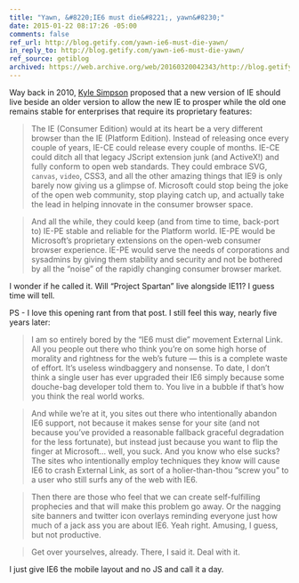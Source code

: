 ```yaml
---
title: "Yawn, &#8220;IE6 must die&#8221;, yawn&#8230;"
date: 2015-01-22 08:17:26 -05:00
comments: false
ref_url: http://blog.getify.com/yawn-ie6-must-die-yawn/
in_reply_to: http://blog.getify.com/yawn-ie6-must-die-yawn/
ref_source: getiblog
archived: https://web.archive.org/web/20160320042343/http://blog.getify.com/yawn-ie6-must-die-yawn/
---
```


Way back in 2010, [Kyle Simpson](https://twitter.com/getify) proposed that a new version of IE should live beside an older version to allow the new IE to prosper while the old one remains stable for enterprises that require its proprietary features:

> The IE (Consumer Edition) would at its heart be a very different browser than the IE (Platform Edition). Instead of releasing once every couple of years, IE-CE could release every couple of months. IE-CE could ditch all that legacy JScript extension junk (and ActiveX!) and fully conform to open web standards. They could embrace SVG, `canvas`, `video`, CSS3, and all the other amazing things that IE9 is only barely now giving us a glimpse of. Microsoft could stop being the joke of the open web community, stop playing catch up, and actually take the lead in helping innovate in the consumer browser space.
  
> And all the while, they could keep (and from time to time, back-port to) IE-PE stable and reliable for the Platform world. IE-PE would be Microsoft’s proprietary extensions on the open-web consumer browser experience. IE-PE would serve the needs of corporations and sysadmins by giving them stability and security and not be bothered by all the “noise” of the rapidly changing consumer browser market.

I wonder if he called it. Will “Project Spartan” live alongside IE11? I guess time will tell.

<!-- more -->

PS - I love this opening rant from that post. I still feel this way, nearly five years later:

> I am so entirely bored by the “IE6 must die” movement External Link. All you people out there who think you’re on some high horse of morality and rightness for the web’s future — this is a complete waste of effort. It’s useless windbaggery and nonsense. To date, I don’t think a single user has ever upgraded their IE6 simply because some douche-bag developer told them to. You live in a bubble if that’s how you think the real world works.

> And while we’re at it, you sites out there who intentionally abandon IE6 support, not because it makes sense for your site (and not because you’ve provided a reasonable fallback graceful degradation for the less fortunate), but instead just because you want to flip the finger at Microsoft… well, you suck. And you know who else sucks? The sites who intentionally employ techniques they know will cause IE6 to crash External Link, as sort of a holier-than-thou “screw you” to a user who still surfs any of the web with IE6.

> Then there are those who feel that we can create self-fulfilling prophecies and that will make this problem go away. Or the nagging site banners and twitter icon overlays reminding everyone just how much of a jack ass you are about IE6. Yeah right. Amusing, I guess, but not productive.

> Get over yourselves, already. There, I said it. Deal with it.

I just give IE6 the mobile layout and no JS and call it a day.